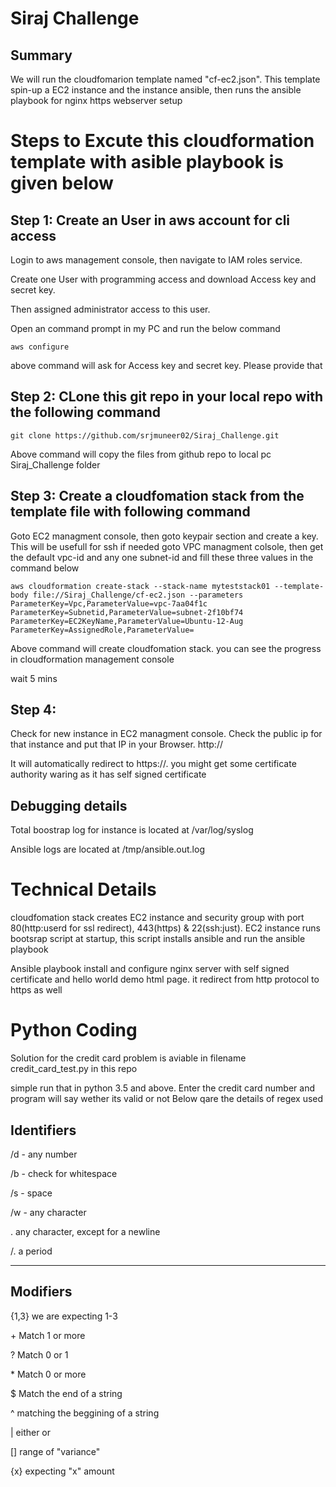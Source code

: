 # Siraj Challenge
## Summary
We will run the cloudfomarion template  named "cf-ec2.json". This template spin-up a EC2 instance and the instance ansible, then runs the ansible playbook for nginx https webserver setup

# Steps to Excute this cloudformation template with asible playbook is given below
## Step 1: Create an User in aws account for cli access
Login to aws management console, then navigate to IAM roles service.

Create one User with programming access and download Access key and secret key.

Then assigned administrator access to this user.

Open an command prompt in my PC and run the below command
```
aws configure
```
above command will ask for  Access key and secret key. Please provide that

## Step 2: CLone this git repo in your local repo with the following command 
```
git clone https://github.com/srjmuneer02/Siraj_Challenge.git
```
Above command will copy the files from github repo to local pc Siraj_Challenge folder

## Step 3: Create a cloudfomation stack from the template file with following command 

Goto EC2 managment console, then goto keypair section and create a key. This will be usefull for ssh if needed
goto VPC managment colsole, then get the default vpc-id and any one subnet-id  and fill these three values in the command below
```
aws cloudformation create-stack --stack-name myteststack01 --template-body file://Siraj_Challenge/cf-ec2.json --parameters ParameterKey=Vpc,ParameterValue=vpc-7aa04f1c ParameterKey=Subnetid,ParameterValue=subnet-2f10bf74  ParameterKey=EC2KeyName,ParameterValue=Ubuntu-12-Aug  ParameterKey=AssignedRole,ParameterValue=
```
Above command will create cloudfomation stack. you can see the progress in cloudformation management console

wait 5 mins

## Step 4: 

Check for new instance in EC2 managment console. Check the public ip for that instance and put that IP in your Browser.
http://<public-ip>
  
It will automatically redirect to https://<public-ip>. you might get some certificate authority waring as it has self signed certificate

## Debugging details

Total boostrap log for instance is located at /var/log/syslog

Ansible logs are located at /tmp/ansible.out.log

# Technical Details

cloudfomation stack creates EC2 instance and security group with port 80(http:userd for ssl redirect), 443(https) & 22(ssh:just).
EC2 instance runs bootsrap script at startup, this script installs ansible and run the ansible playbook

Ansible playbook install and configure nginx server with self signed certificate and hello world demo html page. it redirect from http protocol to https as well

# Python Coding

Solution for the credit card problem is aviable in filename credit_card_test.py in this repo

simple run that in python 3.5 and above. Enter the credit card number and program will say wether its valid or not
Below qare the details of regex used

Identifiers
--------------------

/d - any number

/b - check for whitespace

/s - space

/w - any character

. any character,  except for a newline

/. a period

--------------------
Modifiers
--------------------

{1,3} we are expecting 1-3

 \+ Match 1 or more

 \? Match 0 or 1

 \* Match 0 or more

 \$ Match the end of a string

 ^ matching the beggining of a string

 | either or 

 [] range of "variance"

 {x} expecting "x" amount


